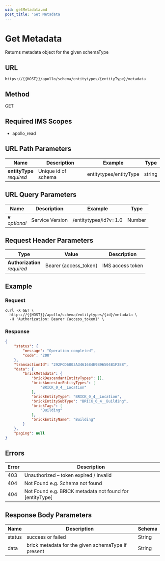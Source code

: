 ```yaml
---
uid: getMetadata.md
post_title: 'Get Metadata
---
```

# Get Metadata

Returns metadata object for the given schemaType

## URL

`https://{{HOST}}/apollo/schema/entitytypes/{entityType}/metadata`

## Method

<div class="get">GET</div>

## Required IMS Scopes

* apollo_read

## URL Path Parameters

|Name|Description|Example|Type|
|---|---|---|---|
|**entityType** <br>*required*|Unique id of schema|entitytypes/entityType|string|

## URL Query Parameters

|Name|Description|Example|Type|
|---|---|---|---|
|**v** <br>*optional*|Service Version|/entitytypes/id?v=1.0|Number|

## Request Header Parameters

|Type|Value|Description|
|---|---|---|
|**Authorization** <br>*required*|Bearer {access_token}|IMS access token|

## Example


### Request

```shell
curl -X GET \
  https://{{HOST}}/apollo/schema/entitytypes/{id}/metadata \
  -H 'Authorization: Bearer {access_token}' \
```

### Response

```json
{
    "status": {
        "message": "Operation completed",
        "code": "200"
    },
    "transactionId": "292FCD6003A34616B4E9B96504B1F2E8",
    "data": {
        "brickMetadata": {
            "brickDescendantEntityTypes": [],
            "brickAncestorEntityTypes": [
                "BRICK_0_4__Location"
            ],
            "brickEntityType": "BRICK_0_4__Location",
            "brickEntitySubType": "BRICK_0_4__Building",
            "brickTags": [
                "Building"
            ],
            "brickEntityName": "Building"
        }
    },
    "paging": null
}
```

## Errors

|Error|Description|
|---|---|
|403|Unauthorized – token expired / invalid  |
|404|Not Found e.g. Schema not found|
|404|Not Found e.g. BRICK metadata not found for [entityType]|

## Response Body Parameters

|Name|Description|Schema|
|---|---|---|
|status         |success or failed|String |
|data    		|brick metadata for the given schemaType if present|String|
